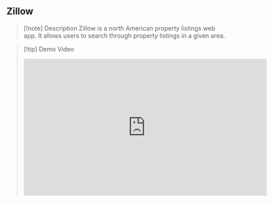 ## Zillow 
> [!note] Description
> Zillow is a north American property listings web app. It allows users to search through property listings in a given area. 

>[!tip] Demo Video 
><iframe width="560" height="315" src="https://www.youtube.com/embed/p4hWjYcUNzE?si=ejbONkswtFcEB3CU" title="YouTube video player" frameborder="0" allow="accelerometer; autoplay; clipboard-write; encrypted-media; gyroscope; picture-in-picture; web-share" allowfullscreen></iframe>


